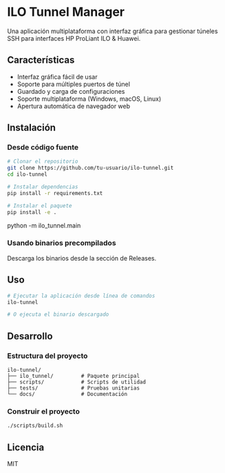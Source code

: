 # ILO Tunnel Manager

Una aplicación multiplataforma con interfaz gráfica para gestionar túneles SSH para interfaces HP ProLiant ILO & Huawei.

## Características

- Interfaz gráfica fácil de usar
- Soporte para múltiples puertos de túnel
- Guardado y carga de configuraciones
- Soporte multiplataforma (Windows, macOS, Linux)
- Apertura automática de navegador web

## Instalación

### Desde código fuente

```bash
# Clonar el repositorio
git clone https://github.com/tu-usuario/ilo-tunnel.git
cd ilo-tunnel

# Instalar dependencias
pip install -r requirements.txt

# Instalar el paquete
pip install -e .
```

 python -m ilo_tunnel.main

### Usando binarios precompilados

Descarga los binarios desde la sección de Releases.

## Uso

```bash
# Ejecutar la aplicación desde línea de comandos
ilo-tunnel

# O ejecuta el binario descargado
```

## Desarrollo

### Estructura del proyecto

```
ilo-tunnel/
├── ilo_tunnel/         # Paquete principal
├── scripts/            # Scripts de utilidad
├── tests/              # Pruebas unitarias
└── docs/               # Documentación
```

### Construir el proyecto

```bash
./scripts/build.sh
```

## Licencia

MIT
